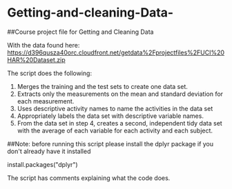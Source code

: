 # Getting-and-cleaning-Data-

##Course project file for Getting and Cleaning Data

With the data found here: 
https://d396qusza40orc.cloudfront.net/getdata%2Fprojectfiles%2FUCI%20HAR%20Dataset.zip 

The script does the following:

1. Merges the training and the test sets to create one data set.
2. Extracts only the measurements on the mean and standard deviation for each measurement. 
3. Uses descriptive activity names to name the activities in the data set
4. Appropriately labels the data set with descriptive variable names. 
5. From the data set in step 4, creates a second, independent tidy data set with the average of each variable for each activity and each subject.


##Note: 
before running this script please install the dplyr package if you don't already have it installed 

install.packages("dplyr")

The script has comments explaining what the code does. 
